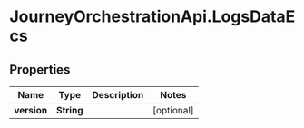 # JourneyOrchestrationApi.LogsDataEcs

## Properties

Name | Type | Description | Notes
------------ | ------------- | ------------- | -------------
**version** | **String** |  | [optional] 


